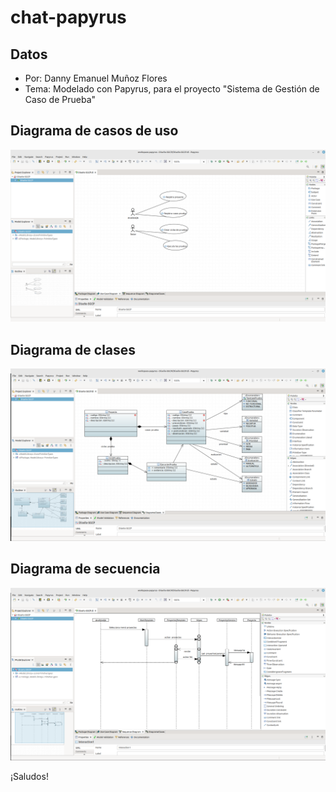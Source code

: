 # chat-papyrus

## Datos
- Por: Danny Emanuel Muñoz Flores
- Tema: Modelado con Papyrus, para el proyecto "Sistema de Gestión de Caso de Prueba"

## Diagrama de casos de uso
![Casos de uso](img/cu.png)

## Diagrama de clases
![clases](img/clases.png)

## Diagrama de secuencia
![](img/secuencia.png)

¡Saludos!
